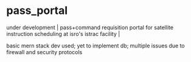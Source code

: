 # pass_portal
under development | pass+command requisition portal for satellite instruction scheduling at isro's istrac facility |


basic mern stack dev used; yet to implement db; multiple issues due to firewall and security protocols
